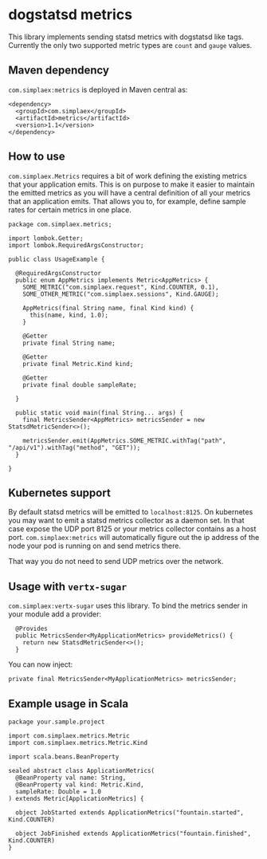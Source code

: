 # dogstatsd metrics

This library implements sending statsd metrics with
dogstatsd like tags. Currently the only two supported
metric types are `count` and `gauge` values.

## Maven dependency

`com.simplaex:metrics` is deployed in Maven central as:

```
<dependency>
  <groupId>com.simplaex</groupId>
  <artifactId>metrics</artifactId>
  <version>1.1</version>
</dependency>
```

## How to use

`com.simplaex.Metrics` requires a bit of work defining
the existing metrics that your application emits. This
is on purpose to make it easier to maintain the emitted
metrics as you will have a central definition of all
your metrics that an application emits. That allows you
to, for example, define sample rates for certain metrics
in one place.

```
package com.simplaex.metrics;

import lombok.Getter;
import lombok.RequiredArgsConstructor;

public class UsageExample {

  @RequiredArgsConstructor
  public enum AppMetrics implements Metric<AppMetrics> {
    SOME_METRIC("com.simplaex.request", Kind.COUNTER, 0.1),
    SOME_OTHER_METRIC("com.simplaex.sessions", Kind.GAUGE);

    AppMetrics(final String name, final Kind kind) {
      this(name, kind, 1.0);
    }

    @Getter
    private final String name;

    @Getter
    private final Metric.Kind kind;

    @Getter
    private final double sampleRate;

  }

  public static void main(final String... args) {
    final MetricsSender<AppMetrics> metricsSender = new StatsdMetricSender<>();

    metricsSender.emit(AppMetrics.SOME_METRIC.withTag("path", "/api/v1").withTag("method", "GET"));
  }

}
```

## Kubernetes support

By default statsd metrics will be emitted to `localhost:8125`.
On kubernetes you may want to emit a statsd metrics collector
as a daemon set. In that case expose the UDP port 8125 or your
metrics collector contains as a host port. `com.simplaex:metrics`
will automatically figure out the ip address of the node your
pod is running on and send metrics there.

That way you do not need to send UDP metrics over the network.

## Usage with `vertx-sugar`

`com.simplaex:vertx-sugar` uses this library. To bind the metrics
sender in your module add a provider:

```
  @Provides
  public MetricsSender<MyApplicationMetrics> provideMetrics() {
    return new StatsdMetricSender<>();
  }
```

You can now inject:

```
private final MetricsSender<MyApplicationMetrics> metricsSender;
```

## Example usage in Scala

```
package your.sample.project

import com.simplaex.metrics.Metric
import com.simplaex.metrics.Metric.Kind

import scala.beans.BeanProperty

sealed abstract class ApplicationMetrics(
  @BeanProperty val name: String,
  @BeanProperty val kind: Metric.Kind,
  sampleRate: Double = 1.0
) extends Metric[ApplicationMetrics] {
  
  object JobStarted extends ApplicationMetrics("fountain.started", Kind.COUNTER)

  object JobFinished extends ApplicationMetrics("fountain.finished", Kind.COUNTER)
}
```
